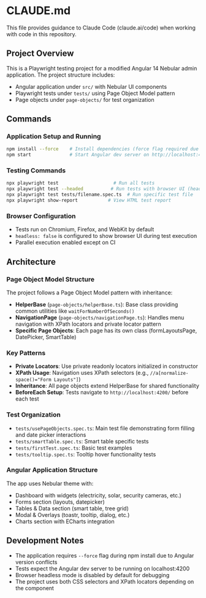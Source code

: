 # CLAUDE.md

This file provides guidance to Claude Code (claude.ai/code) when working with code in this repository.

## Project Overview

This is a Playwright testing project for a modified Angular 14 Nebular admin application. The project structure includes:
- Angular application under `src/` with Nebular UI components
- Playwright tests under `tests/` using Page Object Model pattern
- Page objects under `page-objects/` for test organization

## Commands

### Application Setup and Running
```bash
npm install --force    # Install dependencies (force flag required due to version conflicts)
npm start              # Start Angular dev server on http://localhost:4200
```

### Testing Commands
```bash
npx playwright test                    # Run all tests
npx playwright test --headed          # Run tests with browser UI (headless: false in config)
npx playwright test tests/filename.spec.ts  # Run specific test file
npx playwright show-report           # View HTML test report
```

### Browser Configuration
- Tests run on Chromium, Firefox, and WebKit by default
- `headless: false` is configured to show browser UI during test execution
- Parallel execution enabled except on CI

## Architecture

### Page Object Model Structure
The project follows a Page Object Model pattern with inheritance:

- **HelperBase** (`page-objects/helperBase.ts`): Base class providing common utilities like `waitForNumberOfSeconds()`
- **NavigationPage** (`page-objects/navigationPage.ts`): Handles menu navigation with XPath locators and private locator pattern
- **Specific Page Objects**: Each page has its own class (formLayoutsPage, DatePicker, SmartTable)

### Key Patterns
- **Private Locators**: Use private readonly locators initialized in constructor
- **XPath Usage**: Navigation uses XPath selectors (e.g., `//a[normalize-space()="Form Layouts"]`)
- **Inheritance**: All page objects extend HelperBase for shared functionality
- **BeforeEach Setup**: Tests navigate to `http://localhost:4200/` before each test

### Test Organization
- `tests/usePageObjects.spec.ts`: Main test file demonstrating form filling and date picker interactions
- `tests/smartTable.spec.ts`: Smart table specific tests
- `tests/firstTest.spec.ts`: Basic test examples
- `tests/tooltip.spec.ts`: Tooltip hover functionality tests

### Angular Application Structure
The app uses Nebular theme with:
- Dashboard with widgets (electricity, solar, security cameras, etc.)
- Forms section (layouts, datepicker)
- Tables & Data section (smart table, tree grid)
- Modal & Overlays (toastr, tooltip, dialog, etc.)
- Charts section with ECharts integration

## Development Notes

- The application requires `--force` flag during npm install due to Angular version conflicts
- Tests expect the Angular dev server to be running on localhost:4200
- Browser headless mode is disabled by default for debugging
- The project uses both CSS selectors and XPath locators depending on the component